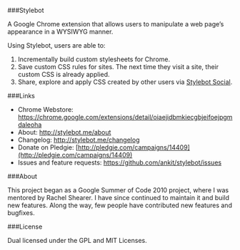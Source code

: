 ###Stylebot

A Google Chrome extension that allows users to manipulate a web page’s appearance in a WYSIWYG manner.

Using Stylebot, users are able to:

1. Incrementally build custom stylesheets for Chrome.
2. Save custom CSS rules for sites. The next time they visit a site, their custom CSS is already applied.
3. Share, explore and apply CSS created by other users via [Stylebot Social](http://stylebot.me).

###Links

* Chrome Webstore: <https://chrome.google.com/extensions/detail/oiaejidbmkiecgbjeifoejpgmdaleoha>
* About: <http://stylebot.me/about>
* Changelog: <http://stylebot.me/changelog>
* Donate on Pledgie: [http://pledgie.com/campaigns/14409](http://pledgie.com/campaigns/14409)
* Issues and feature requests: <https://github.com/ankit/stylebot/issues>

###About

This project began as a Google Summer of Code 2010 project, where I was mentored by Rachel Shearer.
I have since continued to maintain it and build new features.
Along the way, few people have contributed new features and bugfixes.

###License

Dual licensed under the GPL and MIT Licenses.
